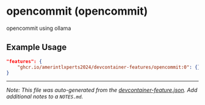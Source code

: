 
# opencommit (opencommit)

opencommit using ollama

## Example Usage

```json
"features": {
    "ghcr.io/amerintlxperts2024/devcontainer-features/opencommit:0": {}
}
```





---

_Note: This file was auto-generated from the [devcontainer-feature.json](https://github.com/amerintlxperts2024/devcontainer-features/blob/main/src/opencommit/devcontainer-feature.json).  Add additional notes to a `NOTES.md`._
